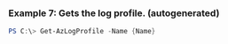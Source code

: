 
### Example 7: Gets the log profile. (autogenerated)
```powershell
PS C:\> Get-AzLogProfile -Name {Name}



